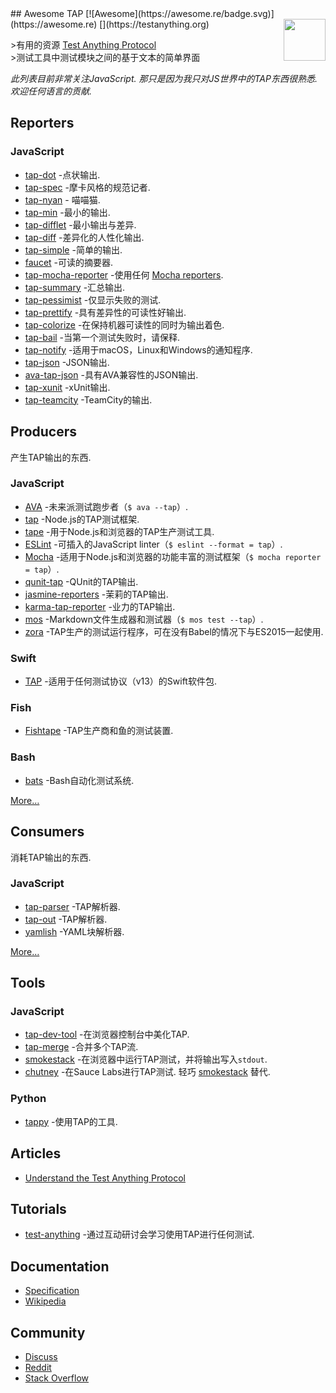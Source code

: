 <div class="github-widget" data-repo="sindresorhus/awesome-tap"></div>
<script async src="https://pagead2.googlesyndication.com/pagead/js/adsbygoogle.js"></script><ins class="adsbygoogle" style="display:block" data-ad-client="ca-pub-6890694312814945" data-ad-slot="5473692530" data-ad-format="auto"  data-full-width-responsive="true"></ins><script>(adsbygoogle = window.adsbygoogle || []).push({});</script>
## Awesome TAP [![Awesome](https://awesome.re/badge.svg)](https://awesome.re) [<img src="https://testanything.org/images/tap.png" width="67" align="right">](https://testanything.org)

&gt;有用的资源 [Test Anything Protocol](https://testanything.org)\
&gt;测试工具中测试模块之间的基于文本的简单界面

 *此列表目前非常关注JavaScript.  那只是因为我只对JS世界中的TAP东西很熟悉.  欢迎任何语言的贡献.*



## Reporters

### JavaScript

- [tap-dot](https://github.com/scottcorgan/tap-dot) -点状输出.
- [tap-spec](https://github.com/scottcorgan/tap-spec) -摩卡风格的规范记者.
- [tap-nyan](https://github.com/calvinmetcalf/tap-nyan) - 喵喵猫.
- [tap-min](https://github.com/derhuerst/tap-min) -最小的输出.
- [tap-difflet](https://github.com/namuol/tap-difflet) -最小输出与差异.
- [tap-diff](https://github.com/axross/tap-diff) -差异化的人性化输出.
- [tap-simple](https://github.com/joeybaker/tap-simple) -简单的输出.
- [faucet](https://github.com/substack/faucet) -可读的摘要器.
- [tap-mocha-reporter](https://github.com/isaacs/tap-mocha-reporter) -使用任何 [Mocha reporters](https://github.com/isaacs/tap-mocha-reporter/tree/master/lib/reporters).
- [tap-summary](https://github.com/zoubin/tap-summary) -汇总输出.
- [tap-pessimist](https://github.com/clux/tap-pessimist) -仅显示失败的测试.
- [tap-prettify](https://github.com/toolness/tap-prettify) -具有差异性的可读性好输出.
- [tap-colorize](https://github.com/substack/tap-colorize) -在保持机器可读性的同时为输出着色.
- [tap-bail](https://github.com/juliangruber/tap-bail) -当第一个测试失败时，请保释.
- [tap-notify](https://github.com/axross/tap-notify) -适用于macOS，Linux和Windows的通知程序.
- [tap-json](https://github.com/gummesson/tap-json) -JSON输出.
- [ava-tap-json](https://github.com/yovasx2/ava-tap-json) -具有AVA兼容性的JSON输出.
- [tap-xunit](https://github.com/aghassemi/tap-xunit) -xUnit输出.
- [tap-teamcity](https://github.com/smockle/tap-teamcity) -TeamCity的输出.

## Producers

产生TAP输出的东西.

### JavaScript

- [AVA](https://github.com/sindresorhus/ava) -未来派测试跑步者（`$ ava --tap`）.
- [tap](https://github.com/isaacs/node-tap) -Node.js的TAP测试框架.
- [tape](https://github.com/substack/tape) -用于Node.js和浏览器的TAP生产测试工具.
- [ESLint](https://eslint.org/docs/user-guide/formatters/#tap) -可插入的JavaScript linter（`$ eslint --format = tap`）.
- [Mocha](https://mochajs.org) -适用于Node.js和浏览器的功能丰富的测试框架（`$ mocha reporter = tap`）.
- [qunit-tap](https://github.com/twada/qunit-tap) -QUnit的TAP输出.
- [jasmine-reporters](https://github.com/larrymyers/jasmine-reporters) -茉莉的TAP输出.
- [karma-tap-reporter](https://github.com/fumiakiy/karma-tap-reporter) -业力的TAP输出.
- [mos](https://github.com/zkochan/mos) -Markdown文件生成器和测试器（`$ mos test --tap`）.
- [zora](https://github.com/lorenzofox3/zora) -TAP生产的测试运行程序，可在没有Babel的情况下与ES2015一起使用.

### Swift

- [TAP](https://github.com/swiftdocorg/tap) -适用于任何测试协议（v13）的Swift软件包.

### Fish

- [Fishtape](https://github.com/fisherman/fishtape) -TAP生产商和鱼的测试装置.

### Bash

- [bats](https://github.com/sstephenson/bats) -Bash自动化测试系统.

[More…](https://testanything.org/producers.html)

## Consumers

消耗TAP输出的东西.

### JavaScript

- [tap-parser](https://github.com/substack/tap-parser) -TAP解析器.
- [tap-out](https://github.com/scottcorgan/tap-out) -TAP解析器.
- [yamlish](https://github.com/isaacs/yamlish) -YAML块解析器.

[More…](https://testanything.org/consumers.html)

## Tools

### JavaScript

- [tap-dev-tool](https://github.com/Jam3/tap-dev-tool) -在浏览器控制台中美化TAP.
- [tap-merge](https://github.com/anko/tap-merge) -合并多个TAP流.
- [smokestack](https://github.com/hughsk/smokestack) -在浏览器中运行TAP测试，并将输出写入`stdout`.
- [chutney](https://github.com/derhuerst/chutney)  -在Sauce Labs进行TAP测试.  轻巧 [smokestack](https://github.com/hughsk/smokestack) 替代.

### Python

- [tappy](https://github.com/mblayman/tappy) -使用TAP的工具.

## Articles

- [Understand the Test Anything Protocol](https://www.effectiveperlprogramming.com/2011/05/understand-the-test-anything-protocol/)

## Tutorials

- [test-anything](https://github.com/finnp/test-anything) -通过互动研讨会学习使用TAP进行任何测试.

## Documentation

- [Specification](https://testanything.org/tap-version-13-specification.html)
- [Wikipedia](https://en.wikipedia.org/wiki/Test_Anything_Protocol)

## Community

- [Discuss](https://github.com/TestAnything/Specification/issues)
- [Reddit](https://www.reddit.com/r/testanythingprotocol)
- [Stack Overflow](https://stackoverflow.com/questions/tagged/tap)
